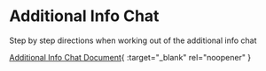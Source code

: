 # Additional Info Chat

Step by step directions when working out of the additional info chat

[Additional Info Chat Document](https://mygainwell-my.sharepoint.com/:b:/g/personal/kaelyn_dobbins_gainwelltechnologies_com/Ee4l0s8bNdNFl8FePsV_YUIBrKaknstpy2gmgul_AyPSfg?e=MNtGQ3){ :target="_blank" rel="noopener" }
